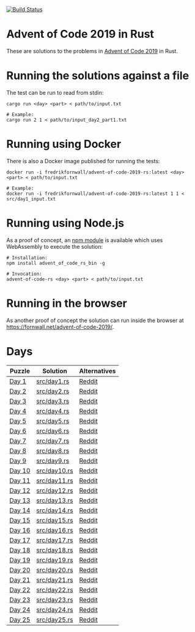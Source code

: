 [![Build Status](https://travis-ci.org/fornwall/advent-of-code-2019-rs.svg?branch=master)](https://travis-ci.org/fornwall/advent-of-code-2019-rs)

# Advent of Code 2019 in Rust
These are solutions to the problems in [Advent of Code 2019](https://adventofcode.com/2019) in Rust.

# Running the solutions against a file
The test can be run to read from stdin:

    cargo run <day> <part> < path/to/input.txt

    # Example:
    cargo run 2 1 < path/to/input_day2_part1.txt

# Running using Docker
There is also a Docker image published for running the tests:

    docker run -i fredrikfornwall/advent-of-code-2019-rs:latest <day> <part> < path/to/input.txt

    # Example:
    docker run -i fredrikfornwall/advent-of-code-2019-rs:latest 1 1 < src/day1_input.txt

# Running using Node.js
As a proof of concept, an [npm module](https://www.npmjs.com/package/advent_of_code_rs) is available which uses WebAssembly to execute the solution:

    # Installation:
    npm install advent_of_code_rs_bin -g

    # Invocation:
    advent-of-code-rs <day> <part> < path/to/input.txt

# Running in the browser
As another proof of concept the solution can run inside the browser at https://fornwall.net/advent-of-code-2019/.

# Days
| Puzzle                                         | Solution                     | Alternatives |
| ---------------------------------------------- | ---------------------------- | ------------ |
| [Day 1](https://adventofcode.com/2019/day/1)   | [src/day1.rs](src/day1.rs)   | [Reddit](https://www.reddit.com/r/adventofcode/comments/e4axxe/2019_day_1_solutions/)
| [Day 2](https://adventofcode.com/2019/day/2)   | [src/day2.rs](src/day2.rs)   | [Reddit](https://www.reddit.com/r/adventofcode/comments/XXX/2019_day_2_solutions/)
| [Day 3](https://adventofcode.com/2019/day/3)   | [src/day3.rs](src/day3.rs)   | [Reddit](https://www.reddit.com/r/adventofcode/comments/XXX/2019_day_3_solutions/)
| [Day 4](https://adventofcode.com/2019/day/4)   | [src/day4.rs](src/day4.rs)   | [Reddit](https://www.reddit.com/r/adventofcode/comments/XXX/2019_day_4_solutions/)
| [Day 5](https://adventofcode.com/2019/day/5)   | [src/day5.rs](src/day5.rs)   | [Reddit](https://www.reddit.com/r/adventofcode/comments/XXX/2019_day_5_solutions/)
| [Day 6](https://adventofcode.com/2019/day/6)   | [src/day6.rs](src/day6.rs)   | [Reddit](https://www.reddit.com/r/adventofcode/comments/XXX/2019_day_6_solutions/)
| [Day 7](https://adventofcode.com/2019/day/7)   | [src/day7.rs](src/day7.rs)   | [Reddit](https://www.reddit.com/r/adventofcode/comments/XXX/2019_day_7_solutions/)
| [Day 8](https://adventofcode.com/2019/day/8)   | [src/day8.rs](src/day8.rs)   | [Reddit](https://www.reddit.com/r/adventofcode/comments/XXX/2019_day_8_solutions/)
| [Day 9](https://adventofcode.com/2019/day/9)   | [src/day9.rs](src/day9.rs)   | [Reddit](https://www.reddit.com/r/adventofcode/comments/XXX/2019_day_9_solutions/)
| [Day 10](https://adventofcode.com/2019/day/10) | [src/day10.rs](src/day10.rs) | [Reddit](https://www.reddit.com/r/adventofcode/comments/XXX/2019_day_10_solutions/)
| [Day 11](https://adventofcode.com/2019/day/11) | [src/day11.rs](src/day11.rs) | [Reddit](https://www.reddit.com/r/adventofcode/comments/XXX/2019_day_11_solutions/)
| [Day 12](https://adventofcode.com/2019/day/12) | [src/day12.rs](src/day12.rs) | [Reddit](https://www.reddit.com/r/adventofcode/comments/XXX/2019_day_12_solutions/)
| [Day 13](https://adventofcode.com/2019/day/13) | [src/day13.rs](src/day13.rs) | [Reddit](https://www.reddit.com/r/adventofcode/comments/XXX/2019_day_13_solutions/)
| [Day 14](https://adventofcode.com/2019/day/14) | [src/day14.rs](src/day14.rs) | [Reddit](https://www.reddit.com/r/adventofcode/comments/XXX/2019_day_14_solutions/)
| [Day 15](https://adventofcode.com/2019/day/15) | [src/day15.rs](src/day15.rs) | [Reddit](https://www.reddit.com/r/adventofcode/comments/XXX/2019_day_15_solutions/)
| [Day 16](https://adventofcode.com/2019/day/16) | [src/day16.rs](src/day16.rs) | [Reddit](https://www.reddit.com/r/adventofcode/comments/XXX/2019_day_16_solutions/)
| [Day 17](https://adventofcode.com/2019/day/17) | [src/day17.rs](src/day17.rs) | [Reddit](https://www.reddit.com/r/adventofcode/comments/XXX/2019_day_17_solutions/)
| [Day 18](https://adventofcode.com/2019/day/18) | [src/day18.rs](src/day18.rs) | [Reddit](https://www.reddit.com/r/adventofcode/comments/XXX/2019_day_18_solutions/)
| [Day 19](https://adventofcode.com/2019/day/19) | [src/day19.rs](src/day19.rs) | [Reddit](https://www.reddit.com/r/adventofcode/comments/XXX/2019_day_19_solutions/)
| [Day 20](https://adventofcode.com/2019/day/20) | [src/day20.rs](src/day20.rs) | [Reddit](https://www.reddit.com/r/adventofcode/comments/XXX/2017_day_20_solutions/)
| [Day 21](https://adventofcode.com/2019/day/21) | [src/day21.rs](src/day21.rs) | [Reddit](https://www.reddit.com/r/adventofcode/comments/XXX/2019_day_21_solutions/)
| [Day 22](https://adventofcode.com/2019/day/22) | [src/day22.rs](src/day22.rs) | [Reddit](https://www.reddit.com/r/adventofcode/comments/XXX/2019_day_22_solutions/)
| [Day 23](https://adventofcode.com/2019/day/23) | [src/day23.rs](src/day23.rs) | [Reddit](https://www.reddit.com/r/adventofcode/comments/XXX/2019_day_23_solutions/)
| [Day 24](https://adventofcode.com/2019/day/24) | [src/day24.rs](src/day24.rs) | [Reddit](https://www.reddit.com/r/adventofcode/comments/XXX/2019_day_24_solutions/)
| [Day 25](https://adventofcode.com/2019/day/25) | [src/day25.rs](src/day25.rs) | [Reddit](https://www.reddit.com/r/adventofcode/comments/XXX/2019_day_25_solutions/)
